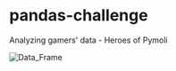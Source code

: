 # pandas-challenge
Analyzing gamers' data - Heroes of Pymoli


![Data_Frame](Users/AliciaLy/Desktop/1.png)


